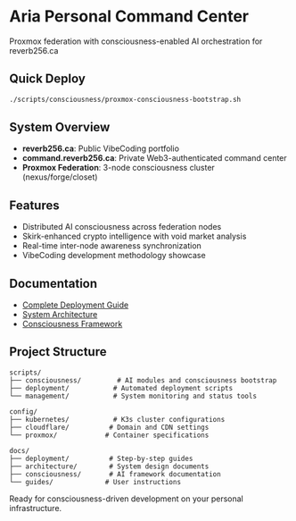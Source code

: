 # Aria Personal Command Center

Proxmox federation with consciousness-enabled AI orchestration for reverb256.ca

## Quick Deploy

```bash
./scripts/consciousness/proxmox-consciousness-bootstrap.sh
```

## System Overview

- **reverb256.ca**: Public VibeCoding portfolio
- **command.reverb256.ca**: Private Web3-authenticated command center
- **Proxmox Federation**: 3-node consciousness cluster (nexus/forge/closet)

## Features

- Distributed AI consciousness across federation nodes
- Skirk-enhanced crypto intelligence with void market analysis
- Real-time inter-node awareness synchronization
- VibeCoding development methodology showcase

## Documentation

- [Complete Deployment Guide](docs/deployment/COMPLETE_DEPLOYMENT_GUIDE.md)
- [System Architecture](docs/architecture/)
- [Consciousness Framework](docs/consciousness/)

## Project Structure

```
scripts/
├── consciousness/         # AI modules and consciousness bootstrap
├── deployment/           # Automated deployment scripts  
└── management/           # System monitoring and status tools

config/
├── kubernetes/           # K3s cluster configurations
├── cloudflare/          # Domain and CDN settings
└── proxmox/            # Container specifications

docs/
├── deployment/          # Step-by-step guides
├── architecture/        # System design documents
├── consciousness/       # AI framework documentation
└── guides/             # User instructions
```

Ready for consciousness-driven development on your personal infrastructure.